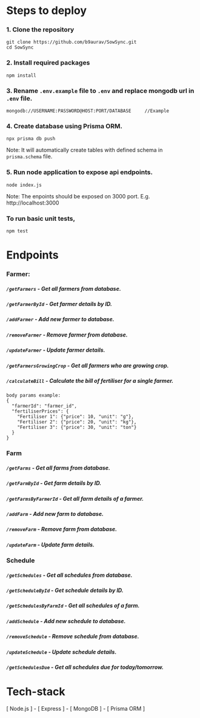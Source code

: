 # Steps to deploy

### 1. Clone the repository
```
git clone https://github.com/b9aurav/SowSync.git
cd SowSync
```

### 2. Install required packages
```
npm install
```

### 3. Rename `.env.example` file to `.env` and replace mongodb url in `.env` file.
```
mongodb://USERNAME:PASSWORD@HOST:PORT/DATABASE     //Example
```

### 4. Create database using Prisma ORM.
```
npx prisma db push
```
Note: It will automatically create tables with defined schema in `prisma.schema` file.

### 5. Run node application to expose api endpoints.
```
node index.js
```
Note: The enpoints should be exposed on 3000 port. E.g. http://localhost:3000

### To run basic unit tests,
```
npm test
```

# Endpoints

### Farmer:
##### `/getFarmers` - Get all farmers from database.
##### `/getFarmerById` - Get farmer details by ID.
##### `/addFarmer` - Add new farmer to database.
##### `/removeFarmer` - Remove farmer from database.
##### `/updateFarmer` - Update farmer details.
##### `/getFarmersGrowingCrop` - Get all farmers who are growing crop.
##### `/calculateBill` - Calculate the bill of fertiliser for a single farmer.
```
body params example:
{
  "farmerId": "farmer_id",
  "fertiliserPrices": {
    "Fertiliser 1": {"price": 10, "unit": "g"},
    "Fertiliser 2": {"price": 20, "unit": "kg"},
    "Fertiliser 3": {"price": 30, "unit": "ton"}
  }
}
```

### Farm
##### `/getFarms` - Get all farms from database.
##### `/getFarmById` - Get farm details by ID.
##### `/getFarmsByFarmerId` - Get all farm details of a farmer. 
##### `/addFarm` - Add new farm to database.
##### `/removeFarm` - Remove farm from database.
##### `/updateFarm` - Update farm details.

### Schedule
##### `/getSchedules` - Get all schedules from database.
##### `/getScheduleById` - Get schedule details by ID.
##### `/getSchedulesByFarmId` - Get all schedules of a farm.
##### `/addSchedule` - Add new schedule to database.
##### `/removeSchedule` - Remove schedule from database.
##### `/updateSchedule` - Update schedule details.
##### `/getSchedulesDue` - Get all schedules due for today/tomorrow.

# Tech-stack

[ Node.js ] -
[ Express ] -
[ MongoDB ] -
[ Prisma ORM ]